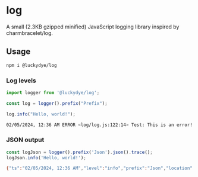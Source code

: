 # log

A small (2.3KB gzipped minified) JavaScript logging library inspired by charmbracelet/log.

## Usage

```bash
npm i @luckydye/log
```

### Log levels

```javascript
import logger from '@luckydye/log';

const log = logger().prefix("Prefix");

log.info("Hello, world!");
```

```bash
02/05/2024, 12:36 AM ERROR <log/log.js:122:14> Test: This is an error!
```

### JSON output

```javascript
const logJson = logger().prefix('Json').json().trace();
logJson.info('Hello, world!');
```

```bash
{"ts":"02/05/2024, 12:36 AM","level":"info","prefix":"Json","location":"log/log.js:119:14","msg":"Hello, world!","args":["Hello, world!"]}
```
